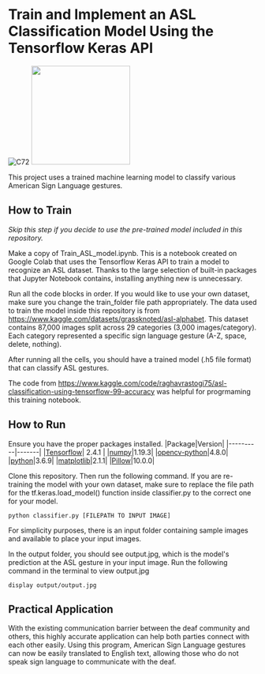 # Train and Implement an ASL Classification Model Using the Tensorflow Keras API
![C72](https://github.com/brucdeng/ASL-recongition/assets/122509493/50b923b2-a671-4265-b2a3-196c07128598)
<img src="https://github.com/brucdeng/ASL-recongition/assets/122509493/6352f836-b0d6-4b42-95ca-943e3db3ebf5" width="200" height="200">  

This project uses a trained machine learning model to classify various American Sign Language gestures.   

## How to Train  
*Skip this step if you decide to use the pre-trained model included in this repository.*  

Make a copy of Train_ASL_model.ipynb. This is a notebook created on Google Colab that uses the Tensorflow Keras API to train a model to recognize an ASL dataset. Thanks to the large selection of built-in packages that Jupyter Notebook contains, installing anything new is unnecessary.

Run all the code blocks in order. If you would like to use your own dataset, make sure you change the train_folder file path appropriately. The data used to train the model inside this repository is from https://www.kaggle.com/datasets/grassknoted/asl-alphabet. This dataset contains 87,000 images split across 29 categories (3,000 images/category). Each category represented a specific sign language gesture (A-Z, space, delete, nothing).   

After running all the cells, you should have a trained model (.h5 file format) that can classify ASL gestures.  

The code from https://www.kaggle.com/code/raghavrastogi75/asl-classification-using-tensorflow-99-accuracy was helpful for progrmaming this training notebook.

## How to Run
Ensure you have the proper packages installed. 
|Package|Version|
|----------|-------|
|[Tensorflow](https://qengineering.eu/install-tensorflow-2.4.0-on-jetson-nano.html)| 2.4.1 |
|[numpy](https://numpy.org/install/)|1.19.3|
|[opencv-python](https://pypi.org/project/opencv-python/)|4.8.0|
|[python](https://www.python.org/downloads/)|3.6.9|
|[matplotlib](https://matplotlib.org/stable/users/installing/index.html)|2.1.1|
|[Pillow](https://pypi.org/project/Pillow/)|10.0.0|  

Clone this repository. Then run the following command. If you are re-training the model with your own dataset, make sure to replace the file path for the tf.keras.load_model() function inside classifier.py to the correct one for your model. 
```
python classifier.py [FILEPATH TO INPUT IMAGE]
```
For simplicity purposes, there is an input folder containing sample images and available to place your input images. 

In the output folder, you should see output.jpg, which is the model's prediction at the ASL gesture in your input image. Run the following command in the terminal to view output.jpg 
```
display output/output.jpg
```



## Practical Application  
With the existing communication barrier between the deaf community and others, this highly accurate application can help both parties connect with each other easily. Using this program, American Sign Language gestures can now be easily translated to English text, allowing those who do not speak sign language to communicate with the deaf. 
